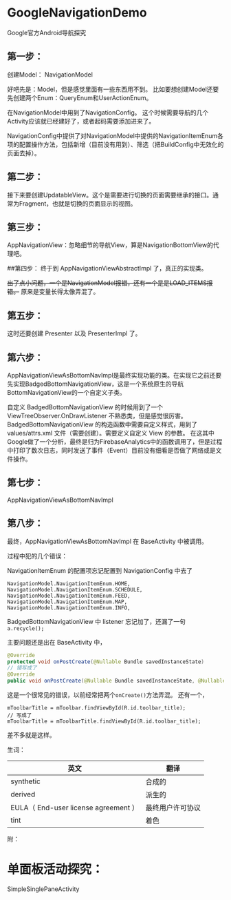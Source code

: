 # GoogleNavigationDemo
Google官方Android导航探究

## 第一步：
创建Model：
NavigationModel

好吧先是：Model，但是感觉里面有一些东西用不到。
比如要想创建Model还要先创建两个Enum：QueryEnum和UserActionEnum。

在NavigationModel中用到了NavigationConfig。
这个时候需要导航的几个Activity应该就已经建好了，或者起码需要添加进来了。

NavigationConfig中提供了对NavigationModel中提供的NavigationItemEnum各项的配置操作方法，包括新增（目前没有用到）、筛选（把BuildConfig中无效化的页面去掉）。

## 第二步：
接下来要创建UpdatableView。这个是需要进行切换的页面需要继承的接口。通常为Fragment，也就是切换的页面显示的视图。

## 第三步：
AppNavigationView：忽略细节的导航View，算是NavigationBottomView的代理吧。

##第四步：
终于到 AppNavigationViewAbstractImpl 了，真正的实现类。

~~出了点小问题，一个是NavigationModel报错，还有一个是是LOAD_ITEMS报错。~~
原来是变量长得太像弄混了。

## 第五步：
这时还要创建 Presenter 以及 PresenterImpl 了。

## 第六步：
AppNavigationViewAsBottomNavImpl是最终实现功能的类。在实现它之前还要先实现BadgedBottomNavigationView，这是一个系统原生的导航BottomNavigationView的一个自定义子类。

自定义 BadgedBottomNavigationView 的时候用到了一个 ViewTreeObserver.OnDrawListener 不熟悉类，但是感觉很厉害。
BadgedBottomNavigationView 的构造函数中需要自定义样式，用到了 values/attrs.xml 文件（需要创建）。需要定义自定义 View 的参数。
在这其中Google做了一个分析，最终是归为FirebaseAnalytics中的函数调用了，但是过程中打印了数次日志，同时发送了事件（Event）目前没有细看是否做了网络或是文件操作。

## 第七步：
AppNavigationViewAsBottomNavImpl

## 第八步：
最终，AppNavigationViewAsBottomNavImpl 在 BaseActivity 中被调用。


过程中犯的几个错误：

NavigationItemEnum 的配置项忘记配置到 NavigationConfig 中去了
```
NavigationModel.NavigationItemEnum.HOME,
NavigationModel.NavigationItemEnum.SCHEDULE,
NavigationModel.NavigationItemEnum.FEED,
NavigationModel.NavigationItemEnum.MAP,
NavigationModel.NavigationItemEnum.INFO,
```
BadgedBottomNavigationView 中 listener 忘记加了，还漏了一句 `a.recycle();`

主要问题还是出在 BaseActivity 中，
```java
@Override
protected void onPostCreate(@Nullable Bundle savedInstanceState)
// 错写成了
@Override
public void onPostCreate(@Nullable Bundle savedInstanceState, @Nullable PersistableBundle persistentState)
```
这是一个很常见的错误，以前经常把两个`onCreate()`方法弄混。
还有一个，
```
mToolbarTitle = mToolbar.findViewById(R.id.toolbar_title);
// 写成了
mToolbarTitle = mToolbarTitle.findViewById(R.id.toolbar_title);
```
差不多就是这样。

生词：

 英文 | 翻译 
------|-------
 synthetic | 合成的 
 derived | 派生的 
 EULA（ End-user license agreement ）| 最终用户许可协议 
 tint | 着色 

附：
# 单面板活动探究：
SimpleSinglePaneActivity
